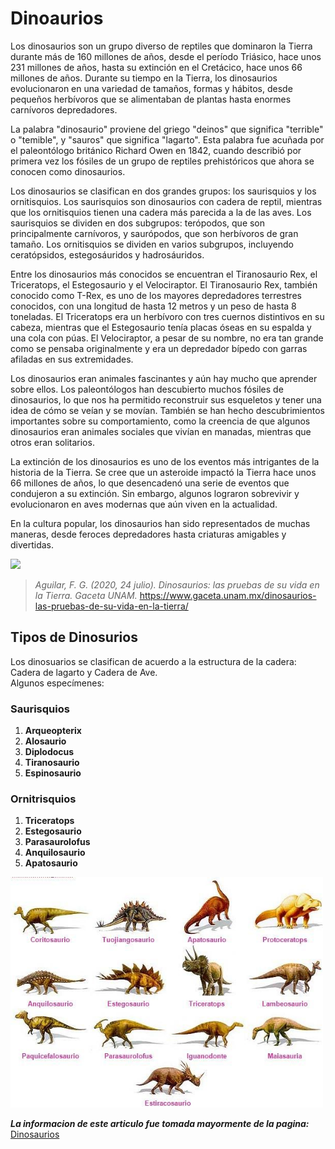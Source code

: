 # **Dinoaurios**  

Los dinosaurios son un grupo diverso de reptiles que dominaron la Tierra durante más de 160 millones de años, desde el período Triásico, hace unos 231 millones de años, hasta su extinción en el Cretácico, hace unos 66 millones de años. Durante su tiempo en la Tierra, los dinosaurios evolucionaron en una variedad de tamaños, formas y hábitos, desde pequeños herbívoros que se alimentaban de plantas hasta enormes carnívoros depredadores.

La palabra "dinosaurio" proviene del griego "deinos" que significa "terrible" o "temible", y "sauros" que significa "lagarto". Esta palabra fue acuñada por el paleontólogo británico Richard Owen en 1842, cuando describió por primera vez los fósiles de un grupo de reptiles prehistóricos que ahora se conocen como dinosaurios.

Los dinosaurios se clasifican en dos grandes grupos: los saurisquios y los ornitisquios. Los saurisquios son dinosaurios con cadera de reptil, mientras que los ornitisquios tienen una cadera más parecida a la de las aves. Los saurisquios se dividen en dos subgrupos: terópodos, que son principalmente carnívoros, y saurópodos, que son herbívoros de gran tamaño. Los ornitisquios se dividen en varios subgrupos, incluyendo ceratópsidos, estegosáuridos y hadrosáuridos.

Entre los dinosaurios más conocidos se encuentran el Tiranosaurio Rex, el Triceratops, el Estegosaurio y el Velociraptor. El Tiranosaurio Rex, también conocido como T-Rex, es uno de los mayores depredadores terrestres conocidos, con una longitud de hasta 12 metros y un peso de hasta 8 toneladas. El Triceratops era un herbívoro con tres cuernos distintivos en su cabeza, mientras que el Estegosaurio tenía placas óseas en su espalda y una cola con púas. El Velociraptor, a pesar de su nombre, no era tan grande como se pensaba originalmente y era un depredador bípedo con garras afiladas en sus extremidades.

Los dinosaurios eran animales fascinantes y aún hay mucho que aprender sobre ellos. Los paleontólogos han descubierto muchos fósiles de dinosaurios, lo que nos ha permitido reconstruir sus esqueletos y tener una idea de cómo se veían y se movían. También se han hecho descubrimientos importantes sobre su comportamiento, como la creencia de que algunos dinosaurios eran animales sociales que vivían en manadas, mientras que otros eran solitarios.

La extinción de los dinosaurios es uno de los eventos más intrigantes de la historia de la Tierra. Se cree que un asteroide impactó la Tierra hace unos 66 millones de años, lo que desencadenó una serie de eventos que condujeron a su extinción. Sin embargo, algunos lograron sobrevivir y evolucionaron en aves modernas que aún viven en la actualidad.

En la cultura popular, los dinosaurios han sido representados de muchas maneras, desde feroces depredadores hasta criaturas amigables y divertidas.

<img src= "https://www.gaceta.unam.mx/wp-content/uploads/2020/06/dinsdes.jpg" width="500">

> _*Aguilar, F. G. (2020, 24 julio). Dinosaurios: las pruebas de su vida en la Tierra. Gaceta UNAM*._ https://www.gaceta.unam.mx/dinosaurios-las-pruebas-de-su-vida-en-la-tierra/

## **Tipos de Dinosurios**  
Los dinosuarios se clasifican de acuerdo a la estructura de la cadera: Cadera de lagarto y Cadera de Ave. \
Algunos especímenes: 

### Saurisquios  
1. **Arqueopterix**
2. **Alosaurio**
3. **Diplodocus**
4. **Tiranosaurio**
5. **Espinosaurio**

### Ornitrisquios 
1. **Triceratops**
2. **Estegosaurio**
3. **Parasaurolofus**
4. **Anquilosaurio**
5. **Apatosaurio**
 
<img src= "tiposdinos.jpg" width="500">
 
***La informacion de este articulo fue tomada mayormente de la pagina:***
[Dinosaurios](https://www.revista.unam.mx/vol.2/num4/sabias1/tipos.html)


